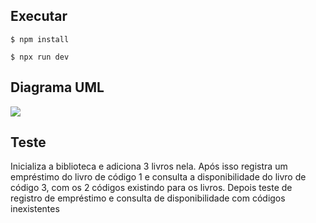 ## Executar

<!--sec data-title="Prompt: macOS and Linux" data-id="OSX_Linux_prompt" data-collapse=true ces-->

    $ npm install
    
<!--endsec-->

<!--sec data-title="Prompt: macOS and Linux" data-id="OSX_Linux_prompt" data-collapse=true ces-->

    $ npx run dev
    
<!--endsec-->

## Diagrama UML
![](https://github.com/user-attachments/assets/ccb1c872-ec65-4a23-bc0d-f0f9640b11df)

## Teste

Inicializa a biblioteca e adiciona 3 livros nela. 
Após isso registra um empréstimo do livro de código 1 e consulta a disponibilidade do livro de código 3, com os 2 códigos existindo para os livros. 
Depois teste de registro de empréstimo e consulta de disponibilidade com códigos inexistentes
